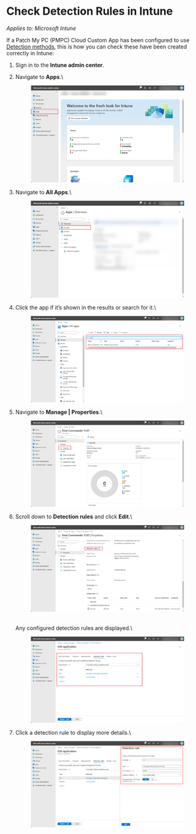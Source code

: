 # Check Detection Rules in Intune

_Applies to: Microsoft Intune_

If a Patch My PC (PMPC) Cloud Custom App has been configured to use [Detection methods](../../custom-apps/create-a-custom-app/#configure-native-detection-rules), this is how you can check these have been created correctly in Intune:

1. Sign in to the **Intune admin center**.
2.  Navigate to **Apps**.\


    <figure><img src="../../../_images/gitbook/image%20%282220%29.png" alt="Navigating to “Apps”"><figcaption></figcaption></figure>


3.  Navigate to **All Apps**.\


    <figure><img src="../../../_images/gitbook/image%20%282221%29.png" alt="Navigating to “All Apps”"><figcaption></figcaption></figure>


4.  Click the app if it’s shown in the results or search for it.\


    <figure><img src="../../../_images/gitbook/image%20%28227%29.png" alt="Clicking the app if it’s shown in the results or searching for it"><figcaption></figcaption></figure>


5.  Navigate to **Manage | Properties**.\


    <figure><img src="../../../_images/gitbook/image%20%28228%29.png" alt="Navigating to “Manage | Properties”"><figcaption></figcaption></figure>


6.  Scroll down to **Detection rules** and click **Edit**.\


    <figure><img src="../../../_images/gitbook/image%20%28229%29.png" alt="Scrolling down to “Detection rules” and clicking “Edit”"><figcaption></figcaption></figure>

    \
    Any configured detection rules are displayed.\


    <figure><img src="../../../_images/gitbook/image%20%28230%29.png" alt="Any configured detection rules are displayed."><figcaption></figcaption></figure>


7.  Click a detection rule to display more details.\


    <figure><img src="../../../_images/gitbook/image%20%28231%29.png" alt="Clicking a detection rule to display more details"><figcaption></figcaption></figure>
